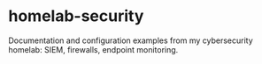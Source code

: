 # homelab-security
Documentation and configuration examples from my cybersecurity homelab: SIEM, firewalls, endpoint monitoring.
